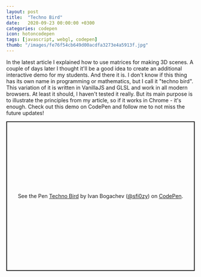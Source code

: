```yaml
---
layout: post
title:  "Techno Bird"
date:   2020-09-23 00:00:00 +0300
categories: codepen
icon: hotoncodepen
tags: [javascript, webgl, codepen]
thumb: "/images/fe76f54cb649d00acdfa3273e4a5913f.jpg"
---
```


In the latest article I explained how to use matrices for making 3D scenes. A couple of days later I thought it'll be a good idea to create an additional interactive demo for my students. And there it is. I don't know if this thing has its own name in programming or mathematics, but I call it "techno bird". This variation of it is written in VanillaJS and GLSL and work in all modern browsers. At least it should, I haven't tested it really. But its main purpose is to illustrate the principles from my article, so if it works in Chrome - it's enough. Check out this demo on CodePen and follow me to not miss the future updates!

<p class='codepen' data-height='400' data-theme-id='light' data-default-tab='result' data-user='sfi0zy' data-slug-hash='dyMwreR' style='height: 400px; box-sizing: border-box; display: flex; align-items: center; justify-content: center; border: 2px solid; margin: 1em 0; padding: 1em;' data-pen-title='Techno Bird'>
  <span>See the Pen <a href='https://codepen.io/sfi0zy/pen/dyMwreR'>
  Techno Bird</a> by Ivan Bogachev (<a href='https://codepen.io/sfi0zy'>@sfi0zy</a>)
  on <a href="https://codepen.io">CodePen</a>.</span>
</p>
<script async src='https://static.codepen.io/assets/embed/ei.js'></script>

